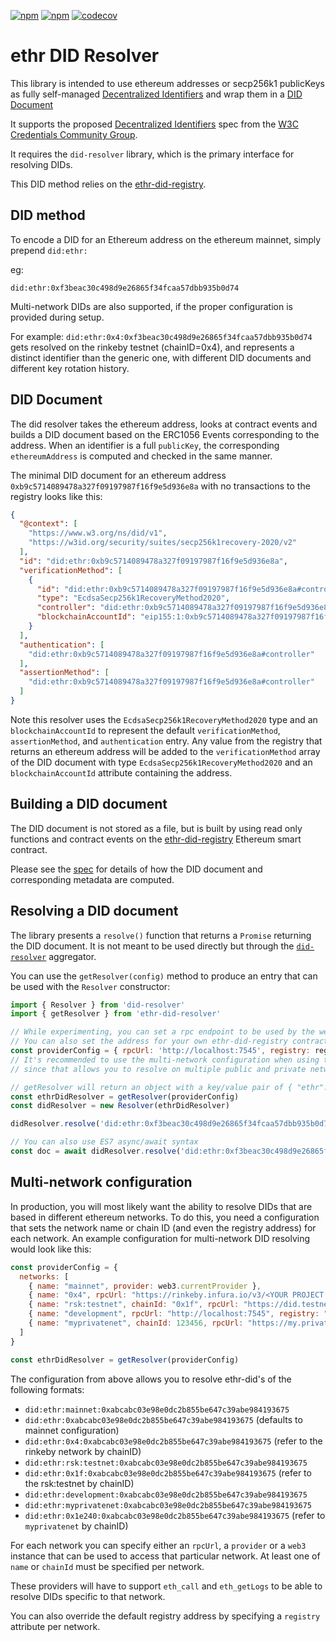 [![npm](https://img.shields.io/npm/dt/ethr-did-resolver.svg)](https://www.npmjs.com/package/ethr-did-resolver)
[![npm](https://img.shields.io/npm/v/ethr-did-resolver.svg)](https://www.npmjs.com/package/ethr-did-resolver)
[![codecov](https://codecov.io/gh/decentralized-identity/ethr-did-resolver/branch/develop/graph/badge.svg)](https://codecov.io/gh/decentralized-identity/ethr-did-resolver)

# ethr DID Resolver

This library is intended to use ethereum addresses or secp256k1 publicKeys as fully self-managed
[Decentralized Identifiers](https://w3c.github.io/did-core/#identifier) and wrap them in a
[DID Document](https://w3c.github.io/did-core/#did-document-properties)

It supports the proposed [Decentralized Identifiers](https://w3c.github.io/did-core/#identifier) spec from the
[W3C Credentials Community Group](https://w3c-ccg.github.io).

It requires the `did-resolver` library, which is the primary interface for resolving DIDs.

This DID method relies on the [ethr-did-registry](https://github.com/uport-project/ethr-did-registry).

## DID method

To encode a DID for an Ethereum address on the ethereum mainnet, simply prepend `did:ethr:`

eg:

`did:ethr:0xf3beac30c498d9e26865f34fcaa57dbb935b0d74`

Multi-network DIDs are also supported, if the proper configuration is provided during setup.

For example:
`did:ethr:0x4:0xf3beac30c498d9e26865f34fcaa57dbb935b0d74` gets resolved on the rinkeby testnet (chainID=0x4), and
represents a distinct identifier than the generic one, with different DID documents and different key rotation history.

## DID Document

The did resolver takes the ethereum address, looks at contract events and builds a DID document based on the ERC1056
Events corresponding to the address. When an identifier is a full `publicKey`, the corresponding `ethereumAddress` is
computed and checked in the same manner.

The minimal DID document for an ethereum address `0xb9c5714089478a327f09197987f16f9e5d936e8a` with no transactions to
the registry looks like this:

```json
{
  "@context": [
    "https://www.w3.org/ns/did/v1",
    "https://w3id.org/security/suites/secp256k1recovery-2020/v2"
  ],
  "id": "did:ethr:0xb9c5714089478a327f09197987f16f9e5d936e8a",
  "verificationMethod": [
    {
      "id": "did:ethr:0xb9c5714089478a327f09197987f16f9e5d936e8a#controller",
      "type": "EcdsaSecp256k1RecoveryMethod2020",
      "controller": "did:ethr:0xb9c5714089478a327f09197987f16f9e5d936e8a",
      "blockchainAccountId": "eip155:1:0xb9c5714089478a327f09197987f16f9e5d936e8a"
    }
  ],
  "authentication": [
    "did:ethr:0xb9c5714089478a327f09197987f16f9e5d936e8a#controller"
  ],
  "assertionMethod": [
    "did:ethr:0xb9c5714089478a327f09197987f16f9e5d936e8a#controller"
  ]
}
```

Note this resolver uses the `EcdsaSecp256k1RecoveryMethod2020` type and an `blockchainAccountId` to represent the
default
`verificationMethod`, `assertionMethod`, and `authentication` entry. Any value from the registry that returns an
ethereum address will be added to the `verificationMethod` array of the DID document with
type `EcdsaSecp256k1RecoveryMethod2020` and an `blockchainAccountId` attribute containing the address.

## Building a DID document

The DID document is not stored as a file, but is built by using read only functions and contract events on
the [ethr-did-registry](https://github.com/uport-project/ethr-did-registry) Ethereum smart contract.

Please see the [spec](doc/did-method-spec.md) for details of how the DID document and corresponding metadata are
computed.

## Resolving a DID document

The library presents a `resolve()` function that returns a `Promise` returning the DID document. It is not meant to be
used directly but through the [`did-resolver`](https://github.com/decentralized-identity/did-resolver) aggregator.

You can use the `getResolver(config)` method to produce an entry that can be used with the `Resolver`
constructor:

```javascript
import { Resolver } from 'did-resolver'
import { getResolver } from 'ethr-did-resolver'

// While experimenting, you can set a rpc endpoint to be used by the web3 provider
// You can also set the address for your own ethr-did-registry contract
const providerConfig = { rpcUrl: 'http://localhost:7545', registry: registry.address }
// It's recommended to use the multi-network configuration when using this in production
// since that allows you to resolve on multiple public and private networks at the same time.

// getResolver will return an object with a key/value pair of { "ethr": resolver } where resolver is a function used by the generic did resolver.
const ethrDidResolver = getResolver(providerConfig)
const didResolver = new Resolver(ethrDidResolver)

didResolver.resolve('did:ethr:0xf3beac30c498d9e26865f34fcaa57dbb935b0d74').then((doc) => console.log)

// You can also use ES7 async/await syntax
const doc = await didResolver.resolve('did:ethr:0xf3beac30c498d9e26865f34fcaa57dbb935b0d74')
```

## Multi-network configuration

In production, you will most likely want the ability to resolve DIDs that are based in different ethereum networks. To
do this, you need a configuration that sets the network name or chain ID (and even the registry address) for each
network. An example configuration for multi-network DID resolving would look like this:

```javascript
const providerConfig = {
  networks: [
    { name: "mainnet", provider: web3.currentProvider },
    { name: "0x4", rpcUrl: "https://rinkeby.infura.io/v3/<YOUR PROJECT ID>" }
    { name: "rsk:testnet", chainId: "0x1f", rpcUrl: "https://did.testnet.rsk.co:4444" }
    { name: "development", rpcUrl: "http://localhost:7545", registry: "0xdca7ef03e98e0dc2b855be647c39abe984fcf21b" }
    { name: "myprivatenet", chainId: 123456, rpcUrl: "https://my.private.net.json.rpc.url" }
  ]
}

const ethrDidResolver = getResolver(providerConfig)
```

The configuration from above allows you to resolve ethr-did's of the following formats:

- `did:ethr:mainnet:0xabcabc03e98e0dc2b855be647c39abe984193675`
- `did:ethr:0xabcabc03e98e0dc2b855be647c39abe984193675` (defaults to mainnet configuration)
- `did:ethr:0x4:0xabcabc03e98e0dc2b855be647c39abe984193675` (refer to the rinkeby network by chainID)
- `did:ethr:rsk:testnet:0xabcabc03e98e0dc2b855be647c39abe984193675`
- `did:ethr:0x1f:0xabcabc03e98e0dc2b855be647c39abe984193675` (refer to the rsk:testnet by chainID)
- `did:ethr:development:0xabcabc03e98e0dc2b855be647c39abe984193675`
- `did:ethr:myprivatenet:0xabcabc03e98e0dc2b855be647c39abe984193675`
- `did:ethr:0x1e240:0xabcabc03e98e0dc2b855be647c39abe984193675` (refer to `myprivatenet` by chainID)

For each network you can specify either an `rpcUrl`, a `provider` or a `web3` instance that can be used to access that
particular network. At least one of `name` or `chainId` must be specified per network.

These providers will have to support `eth_call` and `eth_getLogs` to be able to resolve DIDs specific to that network.

You can also override the default registry address by specifying a `registry` attribute per network.
